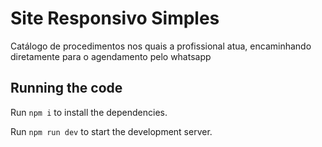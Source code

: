 
  # Site Responsivo Simples

  Catálogo de procedimentos nos quais a profissional atua, encaminhando diretamente para o agendamento pelo whatsapp

  ## Running the code

  Run `npm i` to install the dependencies.

  Run `npm run dev` to start the development server.
  
